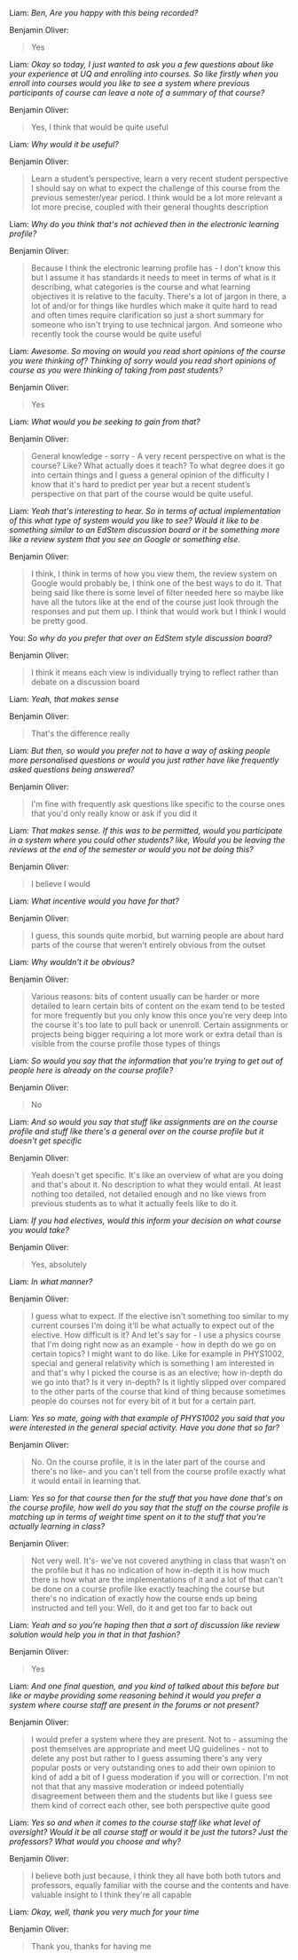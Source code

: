 Liam: *Ben, Are you happy with this being recorded?*

Benjamin Oliver: 
>Yes 

Liam: *Okay so today, I just wanted to ask you a few questions about like your experience at UQ and enrolling into courses. So like firstly when you enroll into courses would you like to see a system where previous participants of course can leave a note of a summary of that course?* 

Benjamin Oliver: 
>Yes, I think that would be quite useful 

Liam: *Why would it be useful?* 

Benjamin Oliver: 
>Learn a student’s perspective, learn a  very recent student perspective I should say on what to expect the challenge of this course from the previous semester/year period. I think would be a lot more relevant a lot more precise, coupled with their general thoughts description 

Liam: *Why do you think that's not achieved then in the electronic learning profile?* 

Benjamin Oliver: 
>Because I think the electronic learning profile has -  I don't know this but I assume it has standards it needs to meet in terms of what is it describing, what categories is the course and what learning objectives it is relative to the faculty. There's a lot of jargon in there, a lot of and/or for things like hurdles which make it quite hard to read and often times require clarification so just a short summary for someone who isn't trying to use technical jargon. And someone who recently took the course would be quite useful 

Liam: *Awesome. So moving on would you read short opinions of the course you were thinking of? Thinking of sorry would you read short opinions of course as you were thinking of taking from past students?* 

Benjamin Oliver: 
>Yes 

Liam: *What would you be seeking to gain from that?* 

Benjamin Oliver: 
>General knowledge - sorry - A very recent perspective on what is the course? Like? What actually does it teach? To what degree does it go into certain things and I guess a general opinion of the difficulty I know that it's hard to predict per year but a recent student’s perspective on that part of the course would be quite useful. 

Liam: *Yeah that's interesting to hear. So in terms of actual implementation of this what type of system would you like to see? Would it like to be something similar to an EdStem discussion board or it be something more like a review system that you see on Google or something else.* 

Benjamin Oliver: 
>I think, I think in terms of how you view them, the review system on Google would probably be, I think one of the best ways to do it. That being said like there is some level of filter needed here so maybe like have all the tutors like at the end of the course just look through the responses and put them up. I think that would work but I think I would be pretty good. 

You: *So why do you prefer that over an EdStem style discussion board?* 

Benjamin Oliver: 
>I think it means each view is individually trying to reflect rather than debate on a discussion board 

Liam: *Yeah, that makes sense* 

Benjamin Oliver: 
>That's the difference really 

Liam: *But then, so would you prefer not to have a way of asking people more personalised questions or would you just rather have like frequently asked questions being answered?* 

Benjamin Oliver: 
>I'm fine with frequently ask questions like specific to the course ones that you'd only really know or ask if you did it 

Liam: *That makes sense. If this was to be permitted, would you participate in a system where you could other students? like, Would you be leaving the reviews at the end of the semester or would you not be doing this?* 

Benjamin Oliver: 
>I believe I would 

Liam: *What incentive would you have for that?* 

Benjamin Oliver: 
>I guess, this sounds quite morbid, but warning people are about hard parts of the course that weren't entirely obvious from the outset

Liam: *Why wouldn't it be obvious?* 

Benjamin Oliver: 
>Various reasons: bits of content usually can be harder or more detailed to learn certain bits of content on the exam tend to be tested for more frequently but you only know this once you're very deep into the course it's too late to pull back or unenroll. Certain assignments or projects being bigger requiring a lot more work or extra detail than is visible from the course profile those types of things 

Liam: *So would you say that the information that you're trying to get out of people here is already on the course profile?* 

Benjamin Oliver: 
>No 

Liam: *And so would you say that stuff like assignments are on the course profile and stuff like there's a general over on the course profile but it doesn't get specific* 

Benjamin Oliver: 
>Yeah doesn't get specific. It's like an overview of what are you doing and that's about it. No description to what they would entail. At least nothing too detailed, not detailed enough and no like views from previous students as to what it actually feels like to do it. 

Liam: *If you had electives, would this inform your decision on what course you would take?* 

Benjamin Oliver: 
>Yes, absolutely 

Liam: *In what manner?* 

Benjamin Oliver: 
>I guess what to expect. If the elective isn't something too similar to my current courses I'm doing it'll be what actually to expect out of the elective. How difficult is it? And let's say for - I use a physics course that I'm doing right now as an example - how in depth do we go on certain topics? I might want to do like. Like for example in PHYS1002, special and general relativity which is something I am interested in and that's why I picked the course is as an elective; how in-depth do we go into that? Is it very in-depth? Is it lightly slipped over compared to the other parts of the course that kind of thing because sometimes people do courses not for every bit of it but for a certain part. 

Liam: *Yes so mate, going with that example of PHYS1002 you said that you were interested in the general special activity. Have you done that so far?* 

Benjamin Oliver: 
>No. On the course profile, it is in the later part of the course and there's no like- and you can't tell from the course profile exactly what it would entail in learning that. 

Liam: *Yes so for that course then for the stuff that you have done that's on the course profile, how well do you say that the stuff on the course profile is matching up in terms of weight time spent on it to the stuff that you're actually learning in class?* 

Benjamin Oliver: 
>Not very well. It's- we've not covered anything in class that wasn't on the profile but it has no indication of how in-depth it is how much there is how what are the implementations of it and a lot of that can't be done on a course profile like exactly teaching the course but there's no indication of exactly how the course ends up being instructed and tell you:  Well, do it and get too far to back out 

Liam: *Yeah and so you're hoping then that a sort of discussion like review solution would help you in that in that fashion?* 

Benjamin Oliver: 
>Yes 

Liam: *And one final question, and you kind of talked about this before but like or maybe providing some reasoning behind it would you prefer a system where course staff are present in the forums or not present?* 

Benjamin Oliver: 
>I would prefer a system where they are present. Not to - assuming the post themselves are appropriate and meet UQ guidelines - not to delete any post but rather to I guess assuming there's any very popular posts or very outstanding ones to add their own opinion to kind of add a bit of I guess moderation if you will or correction. I'm not not that that any massive moderation or indeed potentially disagreement between them and the students but like I guess see them kind of correct each other, see both perspective quite good 

Liam: *Yes so and when it comes to the course staff like what level of oversight? Would it be all course staff or would it be just the tutors? Just the professors? What would you choose and why?* 

Benjamin Oliver: 
>I believe both just because, I think they all have both both tutors and professors, equally familiar with the course and the contents and have valuable insight to I think they're all capable

Liam: *Okay, well, thank you very much for your time* 

Benjamin Oliver: 
>Thank you, thanks for having me